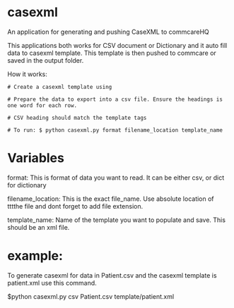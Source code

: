 casexml
=======
An application for generating and pushing CaseXML to commcareHQ

This applications both works for CSV document or Dictionary and it auto fill data to casexml template.
This template is then pushed to commcare or saved in the output folder.

How it works:
   
    # Create a casexml template using

    # Prepare the data to export into a csv file. Ensure the headings is one word for each row.

    # CSV heading should match the template tags

    # To run: $ python casexml.py format filename_location template_name

Variables
==========
format:             This is  format of data you want to read. It can be either csv, or dict for dictionary 

filename_location:  This is the exact file_name. Use absolute location of tttthe file and dont forget to add file extension.

template_name:      Name of the template you want to populate and save. This should be an xml file.

example:
========
To generate casexml for data in Patient.csv and the casexml template is patient.xml use this command.

$python casexml.py csv Patient.csv template/patient.xml

